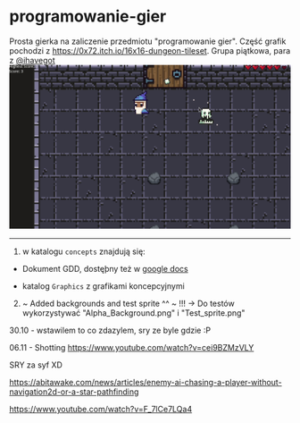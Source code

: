 # programowanie-gier

Prosta gierka na zaliczenie przedmiotu "programowanie gier". Część grafik pochodzi z https://0x72.itch.io/16x16-dungeon-tileset. Grupa piątkowa, para z [@ihavegot](https://github.com/Ihavegot)
![](gif.gif)
***
1. w katalogu `concepts` znajdują się:

* Dokument GDD, dostęþny też w [google docs](https://docs.google.com/document/d/19CIVFhuxIzqnV0dZgqgqo7aPtZrhLnQpKyIgsz5SxQU/edit?usp=sharing)

* katalog `Graphics` z grafikami koncepcyjnymi

2. ~ Added backgrounds and test sprite ^^ ~ !!! -> Do testów wykorzystywać "Alpha_Background.png" i "Test_sprite.png"

30.10 - wstawilem to co zdazylem, sry ze byle gdzie :P

06.11 - Shotting https://www.youtube.com/watch?v=cei9BZMzVLY

SRY za syf XD

  
  

https://abitawake.com/news/articles/enemy-ai-chasing-a-player-without-navigation2d-or-a-star-pathfinding

  
  

https://www.youtube.com/watch?v=F_7lCe7LQa4
